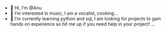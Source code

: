 - 👋 Hi, I’m @Anu
- 👀 I’m interested in music, I am a vocalist, cooking...
- 🌱 I’m currently learning python and sql, I am looking for projects to gain hands on experience so hit me up if you need help in your project! ...



